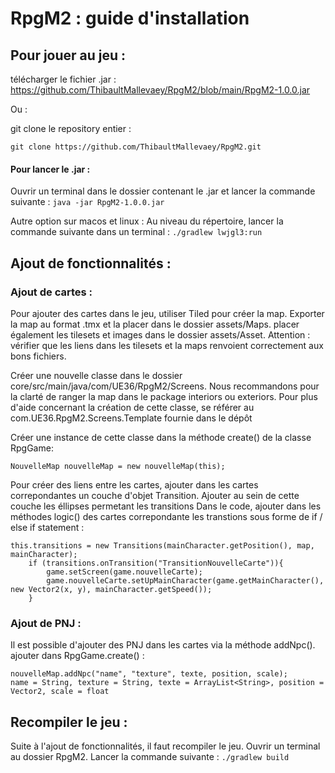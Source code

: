# RpgM2 : guide d'installation 

## Pour jouer au jeu : 
télécharger le fichier .jar : https://github.com/ThibaultMallevaey/RpgM2/blob/main/RpgM2-1.0.0.jar

Ou : 

git clone le repository entier : 
```
git clone https://github.com/ThibaultMallevaey/RpgM2.git
```

#### Pour lancer le .jar : 
Ouvrir un terminal dans le dossier contenant le .jar et lancer la commande suivante :
	```
	java -jar RpgM2-1.0.0.jar
	```

Autre option sur macos et linux : 
Au niveau du répertoire, lancer la commande suivante dans un terminal : 
`./gradlew lwjgl3:run`


## Ajout de fonctionnalités : 

### Ajout de cartes : 
Pour ajouter des cartes dans le jeu, utiliser Tiled pour créer la map. Exporter la map au format .tmx et la placer dans le dossier assets/Maps. placer également les tilesets et images dans le dossier assets/Asset. Attention : vérifier que les liens dans les tilesets et la maps renvoient correctement aux bons fichiers. 

Créer une nouvelle classe dans le dossier core/src/main/java/com/UE36/RpgM2/Screens. Nous recommandons pour la clarté 
de ranger la map dans le package interiors ou exteriors. Pour plus d'aide concernant la création de cette classe, se 
référer au com.UE36.RpgM2.Screens.Template fournie dans le dépôt 

Créer une instance de cette classe dans la méthode create() de la classe RpgGame: 
```
NouvelleMap nouvelleMap = new nouvelleMap(this);
```

Pour créer des liens entre les cartes, ajouter dans les cartes correpondantes un couche d'objet Transition. 
Ajouter au sein de cette couche les éllipses permetant les transitions
Dans le code, ajouter dans les méthodes logic() des cartes correpondante les transtions sous forme de if / else if statement :
```
this.transitions = new Transitions(mainCharacter.getPosition(), map, mainCharacter);
    if (transitions.onTransition("TransitionNouvelleCarte")){
        game.setScreen(game.nouvelleCarte);
        game.nouvelleCarte.setUpMainCharacter(game.getMainCharacter(), new Vector2(x, y), mainCharacter.getSpeed());
    }
```

### Ajout de PNJ : 
Il est possible d'ajouter des PNJ dans les cartes via la méthode addNpc(). 
ajouter dans RpgGame.create() : 
```
nouvelleMap.addNpc("name", "texture", texte, position, scale);
name = String, texture = String, texte = ArrayList<String>, position = Vector2, scale = float
```

## Recompiler le jeu : 
Suite à l'ajout de fonctionnalités, il faut recompiler le jeu. 
Ouvrir un terminal au dossier RpgM2. Lancer la commande suivante : 
	`./gradlew build`








